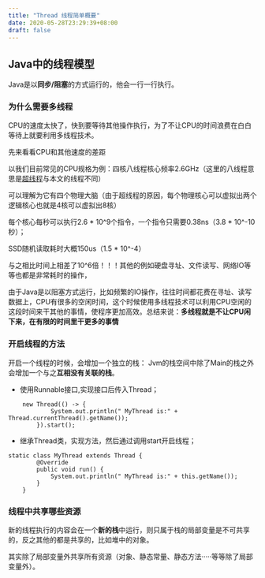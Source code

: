 ```yaml
---
title: "Thread 线程简单概要"
date: 2020-05-28T23:29:39+08:00
draft: false
---
```


## Java中的线程模型
Java是以**同步/阻塞**的方式运行的，他会一行一行执行。


### 为什么需要多线程
CPU的速度太快了，快到要等待其他操作执行，为了不让CPU的时间浪费在白白等待上就要利用多线程技术。

先来看看CPU和其他速度的差距

以我们目前常见的CPU规格为例：四核八线程核心频率2.6GHz（这里的八线程意思是[超线程](https://baike.baidu.com/item/%E8%B6%85%E7%BA%BF%E7%A8%8B)与本文的线程不同）

可以理解为它有四个物理大脑（由于超线程的原因，每个物理核心可以虚拟出两个逻辑核心也就是4核可以虚拟出8核）

每个核心每秒可以执行2.6 * 10^9个指令，一个指令只需要0.38ns（3.8 * 10^-10秒）；

SSD随机读取耗时大概150us（1.5 * 10^-4）

与之相比时间上相差了10^6倍！！！其他的例如硬盘寻址、文件读写、网络IO等等也都是非常耗时的操作，

由于Java是以阻塞方式运行，比如频繁的IO操作，往往时间都花费在寻址、读写数据上，CPU有很多的空闲时间，这个时候使用多线程技术可以利用CPU空闲的这段时间来干其他的事情，使程序更加高效。总结来说：**多线程就是不让CPU闲下来，在有限的时间里干更多的事情**

### 开启线程的方法

开启一个线程的时候，会增加一个独立的栈：
Jvm的栈空间中除了Main的栈之外会增加一个与之**互相没有关联的栈**。

* 使用Runnable接口,实现接口后传入Thread；
```
	new Thread(() -> {
            System.out.println(" MyThread is:" + Thread.currentThread().getName());
        }).start();
```
* 继承Thread类，实现方法，然后通过调用start开启线程；
```
static class MyThread extends Thread {
        @Override
        public void run() {
            System.out.println(" MyThread is:" + this.getName());
        }
    }
```

### 线程中共享哪些资源
新的线程执行的内容会在一个**新的栈**中运行，则只属于栈的局部变量是不可共享的，反之其他的都是共享的，比如堆中的对象。


其实除了局部变量外共享所有资源（对象、静态常量、静态方法·····等等除了局部变量外）。

